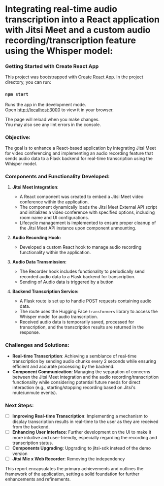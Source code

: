 # Integrating real-time audio transcription into a React application with Jitsi Meet and a custom audio recording/transcription feature using the Whisper model:

### Getting Started with Create React App

This project was bootstrapped with [Create React App](https://github.com/facebook/create-react-app).
In the project directory, you can run:

### `npm start`

Runs the app in the development mode.\
Open [http://localhost:3000](http://localhost:3000) to view it in your browser.

The page will reload when you make changes.\
You may also see any lint errors in the console.

### Objective:
The goal is to enhance a React-based application by integrating Jitsi Meet for video conferencing and implementing an audio recording feature that sends audio data to a Flask backend for real-time transcription using the Whisper model.

### Components and Functionality Developed:

1. **Jitsi Meet Integration:**
   - A React component was created to embed a Jitsi Meet video conference within the application.
   - The component dynamically loads the Jitsi Meet External API script and initializes a video conference with specified options, including room name and UI configurations.
   - Lifecycle management is implemented to ensure proper cleanup of the Jitsi Meet API instance upon component unmounting.

2. **Audio Recording Hook:**
   - Developed a custom React hook to manage audio recording functionality within the application.

3. **Audio Data Transmission:**
   - The Recorder hook includes functionality to periodically send recorded audio data to a Flask backend for transcription.
   - Sending of Audio data is triggered by a button
     
4. **Backend Transcription Service:**
   - A Flask route is set up to handle POST requests containing audio data.
   - The route uses the Hugging Face `transformers` library to access the Whisper model for audio transcription.
   - Received audio data is temporarily saved, processed for transcription, and the transcription results are returned in the response.


### Challenges and Solutions:
- **Real-time Transcription**: Achieving a semblance of real-time transcription by sending audio chunks every 2 seconds while ensuring efficient and accurate processing by the backend.
- **Component Communication**: Managing the separation of concerns between the Jitsi Meet integration and the audio recording/transcription functionality while considering potential future needs for direct interaction (e.g., starting/stopping recording based on Jitsi's mute/unmute events).

### Next Steps:
- [ ] **Improving Real-time Transcription**: Implementing a mechanism to display transcription results in real-time to the user as they are received from the backend.
- [ ] **Enhancing User Interface**: Further development on the UI to make it more intuitive and user-friendly, especially regarding the recording and transcription status.
- [ ] **Components Upgrading**: Upgrading to jitsi-sdk instead of the demo version
- [ ] **Jitsi Mic x Web Recorder**: Removing the independency 

This report encapsulates the primary achievements and outlines the framework of the application, setting a solid foundation for further enhancements and refinements.
